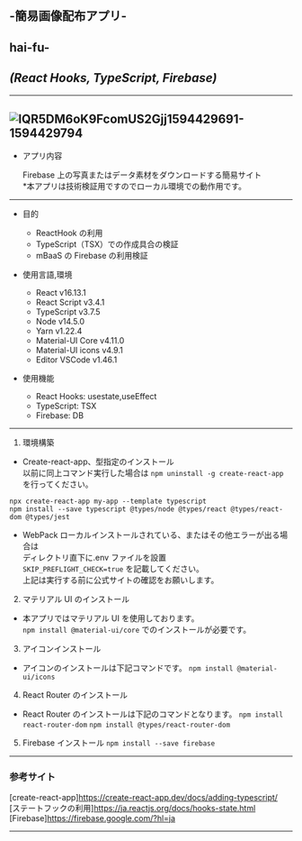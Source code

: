 ## -簡易画像配布アプリ-

## hai-fu-

## _(React Hooks, TypeScript, Firebase)_

---

## ![lQR5DM6oK9FcomUS2Gjj1594429691-1594429794](https://user-images.githubusercontent.com/61924934/87213405-aec9ed80-c35f-11ea-96b3-815b520eb13f.gif)

- アプリ内容

  Firebase 上の写真またはデータ素材をダウンロードする簡易サイト<br> \*本アプリは技術検証用ですのでローカル環境での動作用です。

---

- 目的

  - ReactHook の利用
  - TypeScript（TSX）での作成具合の検証
  - mBaaS の Firebase の利用検証

- 使用言語,環境

  - React v16.13.1
  - React Script v3.4.1
  - TypeScript v3.7.5
  - Node v14.5.0
  - Yarn v1.22.4
  - Material-UI Core v4.11.0
  - Material-UI icons v4.9.1
  - Editor VSCode v1.46.1

- 使用機能

  - React Hooks: usestate,useEffect
  - TypeScript: TSX
  - Firebase: DB

---

1. 環境構築

- Create-react-app、型指定のインストール<br>
  以前に同上コマンド実行した場合は `npm uninstall -g create-react-app` を行ってください。

```
npx create-react-app my-app --template typescript
npm install --save typescript @types/node @types/react @types/react-dom @types/jest
```

- WebPack ローカルインストールされている、またはその他エラーが出る場合は<br>
  ディレクトリ直下に.env ファイルを設置<br>
  `SKIP_PREFLIGHT_CHECK=true` を記載してください。<br>
  上記は実行する前に公式サイトの確認をお願いします。<br>

2. マテリアル UI のインストール

- 本アプリではマテリアル UI を使用しております。<br>
  `npm install @material-ui/core` でのインストールが必要です。

3. アイコンインストール

- アイコンのインストールは下記コマンドです。
  `npm install @material-ui/icons`

4. React Router のインストール

- React Router のインストールは下記のコマンドとなります。
  `npm install react-router-dom`
  `npm install @types/react-router-dom`

5. Firebase インストール
   `npm install --save firebase`

---

### 参考サイト

[create-react-app]https://create-react-app.dev/docs/adding-typescript/<br>
[ステートフックの利用]https://ja.reactjs.org/docs/hooks-state.html<br>
[Firebase]https://firebase.google.com/?hl=ja

---
